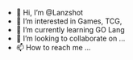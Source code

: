 - 👋 Hi, I’m @Lanzshot
- 👀 I’m interested in Games, TCG, 
- 🌱 I’m currently learning GO Lang
- 💞️ I’m looking to collaborate on ...
- 📫 How to reach me ...

<!---
Lanzshot/Lanzshot is a ✨ special ✨ repository because its `README.md` (this file) appears on your GitHub profile.
You can click the Preview link to take a look at your changes.
--->
